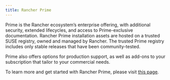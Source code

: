 ```yaml
---
title: Rancher Prime
---
```


Prime is the Rancher ecosystem’s enterprise offering, with additional security, extended lifecycles, and access to Prime-exclusive documentation. Rancher Prime installation assets are hosted on a trusted SUSE registry, owned and managed by Rancher. The trusted Prime registry includes only stable releases that have been community-tested. 

Prime also offers options for production support, as well as add-ons to your subscription that tailor to your commercial needs.

To learn more and get started with Rancher Prime, please visit [this page](https://www.rancher.com/quick-start).
